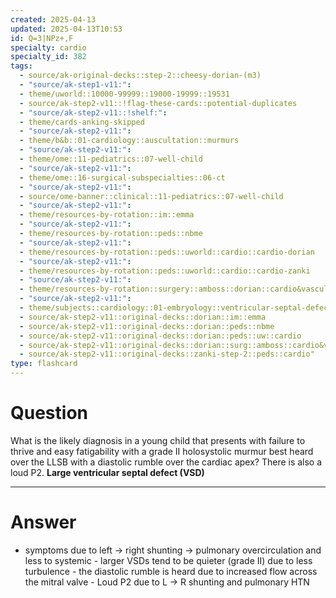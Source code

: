 ```yaml
---
created: 2025-04-13
updated: 2025-04-13T10:53
id: Q=3|NPz+,F
specialty: cardio
specialty_id: 382
tags:
  - source/ak-original-decks::step-2::cheesy-dorian-(m3)
  - "source/ak-step1-v11:": 
  - theme/uworld::10000-99999::19000-19999::19531
  - source/ak-step2-v11::!flag-these-cards::potential-duplicates
  - "source/ak-step2-v11::!shelf:": 
  - theme/cards-anking-skipped
  - "source/ak-step2-v11:": 
  - theme/b&b::01-cardiology::auscultation::murmurs
  - "source/ak-step2-v11:": 
  - theme/ome::11-pediatrics::07-well-child
  - "source/ak-step2-v11:": 
  - theme/ome::16-surgical-subspecialties::06-ct
  - "source/ak-step2-v11:": 
  - source/ome-banner::clinical::11-pediatrics::07-well-child
  - "source/ak-step2-v11:": 
  - theme/resources-by-rotation::im::emma
  - "source/ak-step2-v11:": 
  - theme/resources-by-rotation::peds::nbme
  - "source/ak-step2-v11:": 
  - theme/resources-by-rotation::peds::uworld::cardio::cardio-dorian
  - "source/ak-step2-v11:": 
  - theme/resources-by-rotation::peds::uworld::cardio::cardio-zanki
  - "source/ak-step2-v11:": 
  - theme/resources-by-rotation::surgery::amboss::dorian::cardio&vascular
  - "source/ak-step2-v11:": 
  - theme/subjects::cardiology::01-embryology::ventricular-septal-defect
  - source/ak-step2-v11::original-decks::dorian::im::emma
  - source/ak-step2-v11::original-decks::dorian::peds::nbme
  - source/ak-step2-v11::original-decks::dorian::peds::uw::cardio
  - source/ak-step2-v11::original-decks::dorian::surg::amboss::cardio&vascular
  - source/ak-step2-v11::original-decks::zanki-step-2::peds::cardio"
type: flashcard
---
```


# Question
What is the likely diagnosis in a young child that presents with failure to thrive and easy fatigability with a grade II holosystolic murmur best heard over the LLSB with a diastolic rumble over the cardiac apex? There is also a loud P2.    **Large ventricular septal defect (VSD)**

---

# Answer
- symptoms due to left → right shunting → pulmonary overcirculation and less to systemic - larger VSDs tend to be quieter (grade II) due to less turbulence - the diastolic rumble is heard due to increased flow across the mitral valve - Loud P2 due to L → R shunting and pulmonary HTN
